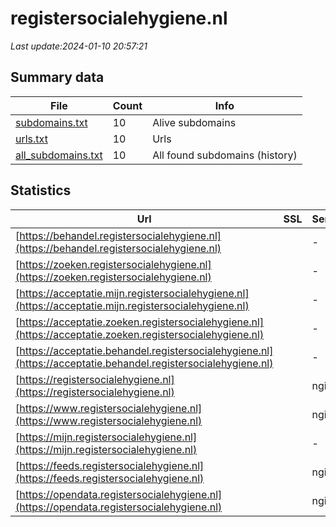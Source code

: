# registersocialehygiene.nl
*Last update:2024-01-10 20:57:21*
## Summary data
| File       | Count | Info |
|------------|-------|------|
|[subdomains.txt](/data/registersocialehygiene/subdomains.txt)|10|Alive subdomains|
|[urls.txt](/data/registersocialehygiene/urls.txt)|10|Urls|
|[all_subdomains.txt](/data/registersocialehygiene/all_subdomains.txt)|10|All found subdomains (history)|
## Statistics
| Url | SSL | Server | Cookie | HSTS | CSP | XFO | XXP | RP | Tech |
|------------|-------|------|------|------|------|------|------|------|------|
|[https://behandel.registersocialehygiene.nl](https://behandel.registersocialehygiene.nl)| |-| |:white_check_mark: | |:white_check_mark: | |:white_check_mark: | |:white_check_mark: | |HSTS| |
|[https://zoeken.registersocialehygiene.nl](https://zoeken.registersocialehygiene.nl)| |-| |:white_check_mark: | |:white_check_mark: | |:white_check_mark: | |:white_check_mark: | |HSTS| |
|[https://acceptatie.mijn.registersocialehygiene.nl](https://acceptatie.mijn.registersocialehygiene.nl)| |-| |:white_check_mark: | |:white_check_mark: | |:white_check_mark: | |:white_check_mark: | |HSTS| |
|[https://acceptatie.zoeken.registersocialehygiene.nl](https://acceptatie.zoeken.registersocialehygiene.nl)| |-| |:white_check_mark: | |:white_check_mark: | |:white_check_mark: | |:white_check_mark: | |HSTS| |
|[https://acceptatie.behandel.registersocialehygiene.nl](https://acceptatie.behandel.registersocialehygiene.nl)| |-| |:white_check_mark: | |:white_check_mark: | |:white_check_mark: | |:white_check_mark: | |HSTS| |
|[https://registersocialehygiene.nl](https://registersocialehygiene.nl)| |nginx| |:white_check_mark: | |:warning: |:white_check_mark: | |:white_check_mark: | |:white_check_mark: | |HSTS Nginx| |
|[https://www.registersocialehygiene.nl](https://www.registersocialehygiene.nl)| |nginx| |:white_check_mark: | |:warning: |:white_check_mark: | |:white_check_mark: | |:white_check_mark: | |Bloomreach HSTS Ngin...| |
|[https://mijn.registersocialehygiene.nl](https://mijn.registersocialehygiene.nl)| |-| |:white_check_mark: | |:white_check_mark: | |:white_check_mark: | |:white_check_mark: | |HSTS| |
|[https://feeds.registersocialehygiene.nl](https://feeds.registersocialehygiene.nl)| |nginx| |:white_check_mark: | | |:white_check_mark: | |:white_check_mark: | |:white_check_mark: | |HSTS Nginx| |
|[https://opendata.registersocialehygiene.nl](https://opendata.registersocialehygiene.nl)| |nginx| |:white_check_mark: | | |:white_check_mark: | |:white_check_mark: | |:white_check_mark: | |HSTS Nginx| |